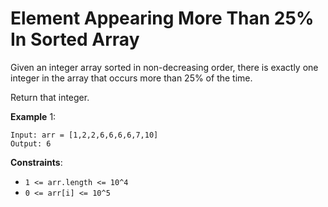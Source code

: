 # Element Appearing More Than 25% In Sorted Array

Given an integer array sorted in non-decreasing order, there is exactly one
integer in the array that occurs more than 25% of the time.

Return that integer.

**Example** 1:

```
Input: arr = [1,2,2,6,6,6,6,7,10]
Output: 6
```

**Constraints**:

- `1 <= arr.length <= 10^4`
- `0 <= arr[i] <= 10^5`
